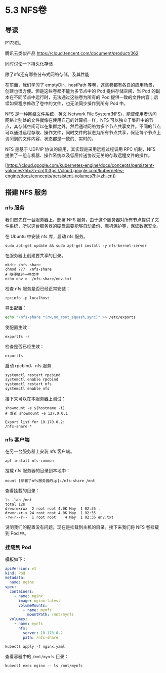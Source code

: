 # 5.3 NFS卷

## 导读

P173页。

腾讯云类似产品 https://cloud.tencent.com/document/product/362

同时讨论一下持久化存储

除了nfs还有哪些分布式网络存储，及其性能

在前面，我们学习了 emptyDir、hostPath 等卷，这些卷都有各自的应用场景，创建也很方便。但是这些卷都不能为多节点中的 Pod 提供存储空间，当 Pod 的副本在不同节点中运行时，无法通过这些卷为所有的 Pod 提供一致的文件内容；后续如果程序修改了卷中的文件，也无法同步操作到所有 Pod 中。

NFS 是一种网络文件系统，英文 Network File System(NFS)，能使使用者访问网络上别处的文件就像在使用自己的计算机一样，NFS 可以独立于集群中的节点，其存储空间可以在集群之外，然后通过网络为多个节点共享文件。不同的节点可以通过远程存取、操作文件，同时文件的状态为所有节点共享，保证每个节点上访问到的文件内容、状态都是一致的、实时的。

NFS 是基于 UDP/IP 协议的应用，其实现是采用远程过程调用 RPC 机制，NFS 提供了一组与机器、操作系统以及低层传送协议无关的存取远程文件的操作。

[https://cloud.google.com/kubernetes-engine/docs/concepts/persistent-volumes?hl=zh-cn](https://cloud.google.com/kubernetes-engine/docs/concepts/persistent-volumes?hl=zh-cn))

## 搭建 NFS 服务

### nfs 服务

我们首先在一台服务器上，部署 NFS 服务，由于这个服务器对所有节点提供了文件系统，所以这台服务器的硬盘需要能够自动备份、宕机保护等，保证数据安全。

在 Ubuntu 中安装 nfs 库，启动 nfs 服务。

```
sudo apt-get update && sudo apt-get install -y nfs-kernel-server
```

在服务器上创建要共享的目录。

```
mkdir /nfs-share
chmod 777  /nfs-share
# 随便填充一些文件
echo env >  /nfs-share/env.txt
```

检查 nfs 服务是否已经正常安装：

```
rpcinfo -p localhost
```

导出配置：

```bash
echo "/nfs-share *(rw,no_root_squash,sync)" >> /etc/exports
```

使配置生效：

```
exportfs -r
```

检查是否已经生效：

```
exportfs
```

启动 rpcbind、nfs 服务

```bash
systemctl restart rpcbind 
systemctl enable rpcbind
systemctl restart nfs 
systemctl enable nfs
```

接下来可以在本服务器上测试：

```
showmount -e $(hostname -i)
# 或者 showmount -e 127.0.0.1
```

```
Export list for 10.170.0.2:
/nfs-share *
```

### nfs 客户端

在另一台服务器上安装 nfs 客户端。

```
apt install nfs-common
```

挂载 nfs 服务器的目录到本地中：

```
mount {部署了nfs服务器的ip}:/nfs-share /mnt
```

查看挂载的目录：

```
ls -lah /mnt
total 12K
drwxrwxrwx  2 root root 4.0K May  1 02:36 .
drwxr-xr-x 24 root root 4.0K May  1 02:35 ..
-rw-r--r--  1 root root    4 May  1 02:36 env.txt
```

说明我们的配置没有问题，现在是挂载到主机的目录。接下来我们将 NFS 卷挂载到 Pod 中。

### 挂载到 Pod

模板如下：

```yaml
apiVersion: v1
kind: Pod
metadata:
  name: nginx
spec:
  containers:
    - name: nginx
      image: nginx:latest
      volumeMounts:
        - name: mynfs
          mountPath: /mnt/mynfs
  volumes:
    - name: mynfs
      nfs:
        server: 10.170.0.2
        path: /nfs-share
```

```
kubectl apply -f nginx.yaml
```

查看容器中的 `/mnt/mynfs` 目录：

```
kubectl exec nginx -- ls /mnt/mynfs
```
